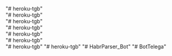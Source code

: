 "# heroku-tgb"  
"# heroku-tgb"  
"# heroku-tgb"  
"# heroku-tgb"  
"# heroku-tgb"  
"# heroku-tgb"  
"# heroku-tgb" 
"# heroku-tgb" 
"# HabrParser_Bot" 
"# BotTelega"  
